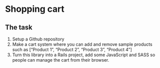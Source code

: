 # Shopping cart

## The task

1. Setup a Github repository
1. Make a cart system where you can add and remove sample products such as
[“Product 1”, “Product 2”, “Product 3”, “Product 4”]
1. Turn this library into a Rails project, add some JavaScript and SASS so people can manage the cart from their browser.
